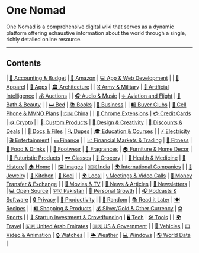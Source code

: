 # One Nomad
One Nomad is a comprehensive digital wiki that serves as a dynamic platform offering exhaustive information about the world through a single, richly detailed online resource.
***
## Contents

| [💼 Accounting & Budget](#accountingbudget) | [🛒 Amazon](#amazon)                | [💻 App & Web Development](#appwebdevelopment) |
| [👗 Apparel](#apparel)              | [📱 Apps](#apps)                   | [🏛️ Architecture](#architecture)      |
| [🎖️ Army & Military](#armyandmilitary) | [🤖 Artificial Intelligence](#artificialintelligence) | [💰 Auctions](#auctions)               |
| [🎧 Audio & Music](#audioandmusic)  | [✈️ Aviation and Flight](#aviationandflight) | [🛁 Bath & Beauty](#bathandbeauty)      |
| [🛏️ Bed](#bed)                     | [📚 Books](#books)                 | [💼 Business](#business)               |
| [🛍️ Buyer Clubs](#buyerclubs)      | [📱 Cell Phone & MVNO Plans](#cellphoneandmvnoplans) | [🇨🇳 China](#china)                   |
| [🔧 Chrome Extensions](#chromeextensions) | [💳 Credit Cards](#creditcards)     | [🪙 Crypto](#crypto)                   |
| [🎨 Custom Products](#customproducts) | [🎨 Design & Creativity](#designandcreativity) | [💸 Discounts & Deals](#discountsanddeals) |
| [📄 Docs & Files](#docsandfiles)   | [🔍 Dupes](#dupes)                 | [🎓 Education & Courses](#educationandcourses) |
| [⚡ Electricity](#electricity)      | [🎬 Entertainment](#entertainment) | [💵 Finance](#finance)                 |
| [📈 Financial Markets & Trading](#financialmarketsandtrading) | [💪 Fitness](#fitness)              | [🍔 Food & Drinks](#foodanddrinks)      |
| [👠 Footwear](#footwear)            | [💐 Fragrances](#fragrances)       | [🏠 Furniture & Home Decor](#furnitureandhomedecor) |
| [🚀 Futuristic Products](#futuristicproducts) | [🕶️ Glasses](#glasses)           | [🥗 Grocery](#grocery)                 |
| [💊 Health & Medicine](#healthandmedicine) | [📜 History](#history)           | [🏠 Home](#home)                       |
| [🖼️ Images](#images)               | [🇮🇳 India](#india)                | [🌍 International Companies](#internationalcompanies) |
| [💍 Jewelry](#jewelry)              | [🍴 Kitchen](#kitchen)             | [🎥 Kodi](#kodi)                       |
| [🌍 Local](#local)                  | [📞 Meetings & Video Calls](#meetingsandvideocalls) | [💸 Money Transfer & Exchange](#moneytransferandexchange) |
| [🎥 Movies & TV](#moviesandtv)      | [📰 News & Articles](#newsandarticles) | [📧 Newsletters](#newsletters)          |
| [💻 Open Source](#opensource)       | [🇵🇰 Pakistan](#pakistan)           | [🌱 Personal Growth](#personalgrowth)  |
| [🎧 Podcasts & Software](#podcastsandsoftware) | [🔒 Privacy](#privacy)             | [📅 Productivity](#productivity)       |
| [🎲 Random](#random)               | [📚 Read it Later](#readitlater)   | [🍽️ Recipes](#recipes)                |
| [🛍️ Shopping & Products](#shoppingandproducts) | [💰 Silver/Gold & Other Currency](#silvergoldandothercurrency) | [⚽ Sports](#sports)                   |
| [🚀 Startup Investment & Crowdfunding](#startupinvestmentandcrowdfunding) | [🖥️ Tech](#tech)               | [🛠️ Tools](#tools)                   |
| [🌍 Travel](#travel)               | [🇦🇪 United Arab Emirates](#unitedarabemirates) | [🇺🇸 US & Government](#usandgovernment) |
| [🚗 Vehicles](#vehicles)           | [🎞️ Video & Animation](#videoandanimation) | [⌚ Watches](#watches)                 |
| [🌦️ Weather](#weather)            | [💻 Windows](#windows)             | [🌎 World Data](#worlddata)            |
